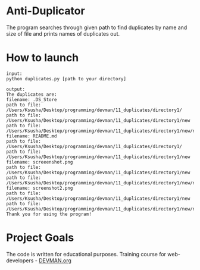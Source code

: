 # Anti-Duplicator

The program searches through given path to find duplicates by name and size of file and prints names of duplicates out.

# How to launch
```
input:
python duplicates.py [path to your directory]
```

```
output:
The duplicates are:
filename: .DS_Store
path to file: /Users/Ksusha/Desktop/programming/devman/11_duplicates/directory1/
path to file: /Users/Ksusha/Desktop/programming/devman/11_duplicates/directory1/new
path to file: /Users/Ksusha/Desktop/programming/devman/11_duplicates/directory1/new/newestnew1
filename: README.md
path to file: /Users/Ksusha/Desktop/programming/devman/11_duplicates/directory1/
path to file: /Users/Ksusha/Desktop/programming/devman/11_duplicates/directory1/new
filename: screeenshot.png
path to file: /Users/Ksusha/Desktop/programming/devman/11_duplicates/directory1/new
path to file: /Users/Ksusha/Desktop/programming/devman/11_duplicates/directory1/new/newestnew1
filename: screenshot2.png
path to file: /Users/Ksusha/Desktop/programming/devman/11_duplicates/directory1/new
path to file: /Users/Ksusha/Desktop/programming/devman/11_duplicates/directory1/new/newestnew1
Thank you for using the program!
```

# Project Goals

The code is written for educational purposes. Training course for web-developers - [DEVMAN.org](https://devman.org)
